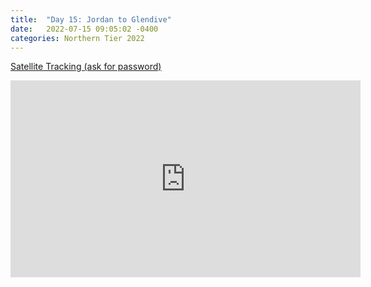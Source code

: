 ```yaml
---
title:  "Day 15: Jordan to Glendive"
date:   2022-07-15 09:05:02 -0400
categories: Northern Tier 2022
---
```


[Satellite Tracking (ask for password)](https://us0-share.explore.garmin.com/share/harveybarnhard)

<iframe width="560" height="315" src="https://www.youtube.com/embed/8GA66rp1Zss" frameborder="0" allow="autoplay; encrypted-media" allowfullscreen></iframe>

<p style="text-align: center;"><div class='strava-embed-placeholder' data-embed-type='activity' data-embed-id='7474870198'></div><script src='https://strava-embeds.com/embed.js'></script></p>
